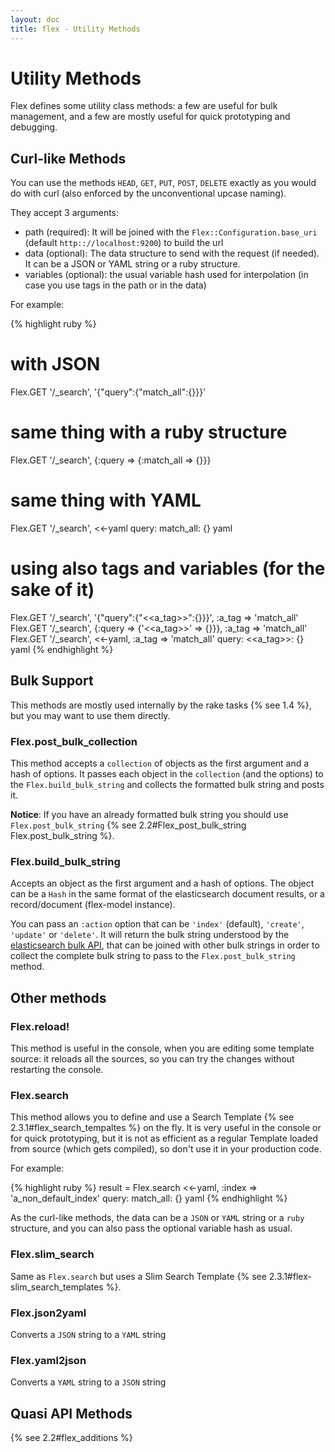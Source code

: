 ```yaml
---
layout: doc
title: flex - Utility Methods
---
```


# Utility Methods

Flex defines some utility class methods: a few are useful for bulk management, and a few are mostly useful for quick prototyping and debugging.


## Curl-like Methods

You can use the methods `HEAD`, `GET`, `PUT`, `POST`, `DELETE` exactly as you would do with curl (also enforced by the unconventional upcase naming).

They accept 3 arguments:

* path (required): It will be joined with the `Flex::Configuration.base_uri` (default `http:://localhost:9200`) to build the url
* data (optional): The data structure to send with the request (if needed). It can be a JSON or YAML string or a ruby structure.
* variables (optional): the usual variable hash used for interpolation (in case you use tags in the path or in the data)

For example:

{% highlight ruby %}
# with JSON
Flex.GET '/_search', '{"query":{"match_all":{}}}'

# same thing with a ruby structure
Flex.GET '/_search', {:query => {:match_all => {}}}

# same thing with YAML
Flex.GET '/_search', <<-yaml
  query:
    match_all: {}
  yaml

# using also tags and variables (for the sake of it)
Flex.GET '/_search', '{"query":{"<<a_tag>>":{}}}', :a_tag => 'match_all'
Flex.GET '/_search',  {:query => {'<<a_tag>>' => {}}}, :a_tag => 'match_all'
Flex.GET '/_search', <<-yaml, :a_tag => 'match_all'
query:
  <<a_tag>>: {}
yaml
{% endhighlight %}

## Bulk Support

This methods are mostly used internally by the rake tasks {% see 1.4 %}, but you may want to use them directly.

### Flex.post_bulk_collection

This method accepts a `collection` of objects as the first argument and a hash of options. It passes each object in the `collection` (and the options) to the `Flex.build_bulk_string` and collects the formatted bulk string and posts it.

**Notice**: If you have an already formatted bulk string you should use `Flex.post_bulk_string` {% see 2.2#Flex_post_bulk_string Flex.post_bulk_string %}.

### Flex.build_bulk_string

Accepts an object as the first argument and a hash of options. The object can be a `Hash` in the same format of the elasticsearch document results, or a record/document (flex-model instance).

 You can pass an `:action` option that can be `'index'` (default), `'create'`, `'update'` or `'delete'`. It will return the bulk string understood by the [elasticsearch bulk API](http://www.elasticsearch.org/guide/reference/api/bulk/), that can be joined with other bulk strings in order to collect the complete bulk string to pass to the `Flex.post_bulk_string` method.

## Other methods

### Flex.reload!

This method is useful in the console, when you are editing some template source: it reloads all the sources, so you can try the changes without restarting the console.

### Flex.search

This method allows you to define and use a Search Template {% see 2.3.1#flex_search_tempaltes %} on the fly. It is very useful in the console or for quick prototyping, but it is not as efficient as a regular Template loaded from source (which gets compiled), so don't use it in your production code.

For example:

{% highlight ruby %}
result = Flex.search <<-yaml, :index => 'a_non_default_index'
           query:
             match_all: {}
         yaml
{% endhighlight %}

As the curl-like methods, the data can be a `JSON` or `YAML` string or a `ruby` structure, and you can also pass the optional variable hash as usual.

### Flex.slim_search

Same as `Flex.search` but uses a Slim Search Template {% see 2.3.1#flex-slim_search_templates %}.

### Flex.json2yaml

Converts a `JSON` string to a `YAML` string

### Flex.yaml2json

Converts a `YAML` string to a `JSON` string

## Quasi API Methods

{% see 2.2#flex_additions %}

